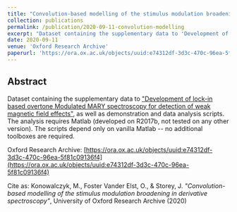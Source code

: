 ```yaml
---
title: "Convolution-based modelling of the stimulus modulation broadening in derivative spectroscopy"
collection: publications
permalink: /publication/2020-09-11-convolution-modelling
excerpt: "Dataset containing the supplementary data to 'Development of lock-in based overtone Modulated MARY spectroscopy for detection of weak magnetic field effects', as well as demonstration and data analysis scripts. All the demonstration scripts work in vanilla Matlab, with no external dependencies."
date: 2020-09-11
venue: 'Oxford Research Archive'
paperurl: 'https://ora.ox.ac.uk/objects/uuid:e74312df-3d3c-470c-96ea-5f81c09136f4'
---
```


## Abstract

Dataset containing the supplementary data to ["Development of lock-in based overtone Modulated MARY spectroscopy for detection of weak magnetic field effects"](/publication/2020-12-23-overtone-modmary), as well as demonstration and data analysis scripts. The analysis requires Matlab (developed on R2017b, not tested on any other version). The scripts depend only on vanilla Matlab -- no additional toolboxes are required.

Oxford Research Archive: [https://ora.ox.ac.uk/objects/uuid:e74312df-3d3c-470c-96ea-5f81c09136f4](https://ora.ox.ac.uk/objects/uuid:e74312df-3d3c-470c-96ea-5f81c09136f4)

Cite as: Konowalczyk, M., Foster Vander Elst, O., & Storey, J. _"Convolution-based modelling of the stimulus modulation broadening in derivative spectroscopy"_, University of Oxford Research Archive (2020)